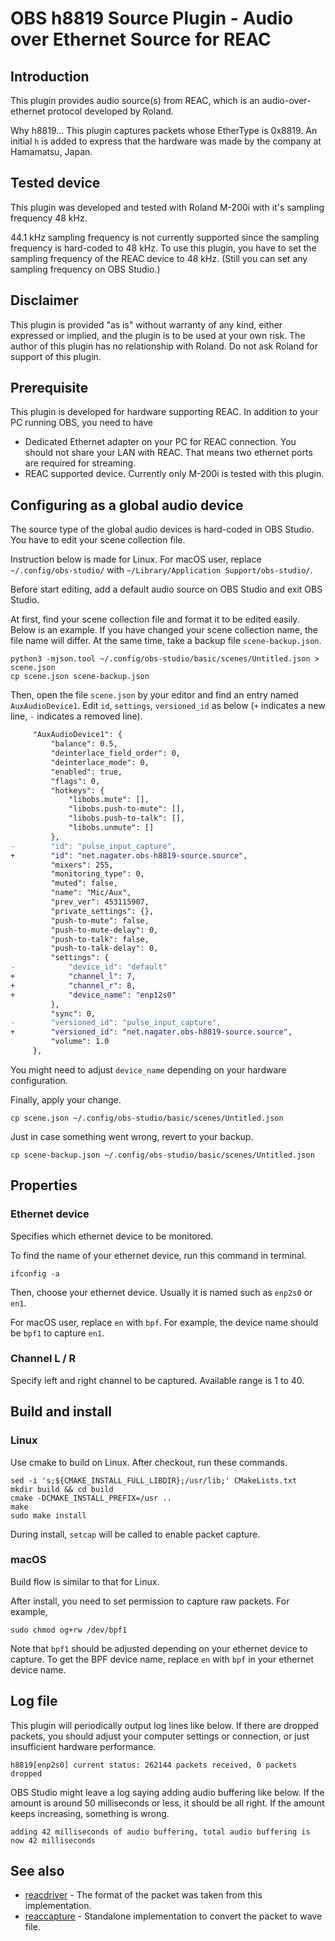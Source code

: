 # OBS h8819 Source Plugin - Audio over Ethernet Source for REAC

## Introduction

This plugin provides audio source(s) from REAC, which is an audio-over-ethernet protocol developed by Roland.

Why h8819... This plugin captures packets whose EtherType is 0x8819.
An initial `h` is added to express that the hardware was made by the company at Hamamatsu, Japan.

## Tested device

This plugin was developed and tested with Roland M-200i with it's sampling frequency 48 kHz.

44.1 kHz sampling frequency is not currently supported since the sampling frequency is hard-coded to 48 kHz.
To use this plugin, you have to set the sampling frequency of the REAC device to 48 kHz.
(Still you can set any sampling frequency on OBS Studio.)

## Disclaimer

This plugin is provided "as is" without warranty of any kind,
either expressed or implied, and the plugin is to be used at your own risk.
The author of this plugin has no relationship with Roland.
Do not ask Roland for support of this plugin.

## Prerequisite

This plugin is developed for hardware supporting REAC.
In addition to your PC running OBS, you need to have
- Dedicated Ethernet adapter on your PC for REAC connection.
  You should not share your LAN with REAC. That means two ethernet ports are required for streaming.
- REAC supported device.
  Currently only M-200i is tested with this plugin.

## Configuring as a global audio device

The source type of the global audio devices is hard-coded in OBS Studio.
You have to edit your scene collection file.

Instruction below is made for Linux.
For macOS user, replace `~/.config/obs-studio/` with `~/Library/Application Support/obs-studio/`.

Before start editing, add a default audio source on OBS Studio and exit OBS Studio.

At first, find your scene collection file and format it to be edited easily.
Below is an example. If you have changed your scene collection name, the file name will differ.
At the same time, take a backup file `scene-backup.json`.
```
python3 -mjson.tool ~/.config/obs-studio/basic/scenes/Untitled.json > scene.json
cp scene.json scene-backup.json
```

Then, open the file `scene.json` by your editor and find an entry named `AuxAudioDevice1`.
Edit `id`, `settings`, `versioned_id` as below (`+` indicates a new line, `-` indicates a removed line).
```patch
     "AuxAudioDevice1": {
         "balance": 0.5,
         "deinterlace_field_order": 0,
         "deinterlace_mode": 0,
         "enabled": true,
         "flags": 0,
         "hotkeys": {
             "libobs.mute": [],
             "libobs.push-to-mute": [],
             "libobs.push-to-talk": [],
             "libobs.unmute": []
         },
-        "id": "pulse_input_capture",
+        "id": "net.nagater.obs-h8819-source.source",
         "mixers": 255,
         "monitoring_type": 0,
         "muted": false,
         "name": "Mic/Aux",
         "prev_ver": 453115907,
         "private_settings": {},
         "push-to-mute": false,
         "push-to-mute-delay": 0,
         "push-to-talk": false,
         "push-to-talk-delay": 0,
         "settings": {
-            "device_id": "default"
+            "channel_l": 7,
+            "channel_r": 8,
+            "device_name": "enp12s0"
         },
         "sync": 0,
-        "versioned_id": "pulse_input_capture",
+        "versioned_id": "net.nagater.obs-h8819-source.source",
         "volume": 1.0
     },
```
You might need to adjust `device_name` depending on your hardware configuration.

Finally, apply your change.
```
cp scene.json ~/.config/obs-studio/basic/scenes/Untitled.json
```

Just in case something went wrong, revert to your backup.
```
cp scene-backup.json ~/.config/obs-studio/basic/scenes/Untitled.json
```

## Properties

### Ethernet device
Specifies which ethernet device to be monitored.

To find the name of your ethernet device, run this command in terminal.
```
ifconfig -a
```
Then, choose your ethernet device. Usually it is named such as `enp2s0` or `en1`.

For macOS user, replace `en` with `bpf`. For example, the device name should be `bpf1` to capture `en1`.

### Channel L / R
Specify left and right channel to be captured.
Available range is 1 to 40.

## Build and install
### Linux
Use cmake to build on Linux. After checkout, run these commands.
```
sed -i 's;${CMAKE_INSTALL_FULL_LIBDIR};/usr/lib;' CMakeLists.txt
mkdir build && cd build
cmake -DCMAKE_INSTALL_PREFIX=/usr ..
make
sudo make install
```
During install, `setcap` will be called to enable packet capture.

### macOS
Build flow is similar to that for Linux.

After install, you need to set permission to capture raw packets. For example,
```
sudo chmod og+rw /dev/bpf1
```
Note that `bpf1` should be adjusted depending on your ethernet device to capture.
To get the BPF device name, replace `en` with `bpf` in your ethernet device name.

## Log file
This plugin will periodically output log lines like below.
If there are dropped packets, you should adjust your computer settings or connection, or just insufficient hardware performance.
```
h8819[enp2s0] current status: 262144 packets received, 0 packets dropped
```

OBS Studio might leave a log saying adding audio buffering like below.
If the amount is around 50 milliseconds or less, it should be all right.
If the amount keeps increasing, something is wrong.
```
adding 42 milliseconds of audio buffering, total audio buffering is now 42 milliseconds
```

## See also

- [reacdriver](https://github.com/per-gron/reacdriver) - The format of the packet was taken from this implementation.
- [reaccapture](https://github.com/norihiro/reaccapture) - Standalone implementation to convert the packet to wave file.
